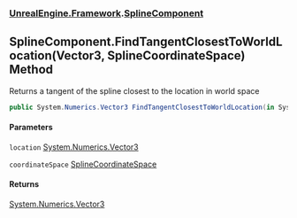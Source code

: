 ### [UnrealEngine.Framework](UnrealEngine_Framework.md 'UnrealEngine.Framework').[SplineComponent](SplineComponent.md 'UnrealEngine.Framework.SplineComponent')
## SplineComponent.FindTangentClosestToWorldLocation(Vector3, SplineCoordinateSpace) Method
Returns a tangent of the spline closest to the location in world space  
```csharp
public System.Numerics.Vector3 FindTangentClosestToWorldLocation(in System.Numerics.Vector3 location, UnrealEngine.Framework.SplineCoordinateSpace coordinateSpace);
```
#### Parameters
<a name='UnrealEngine_Framework_SplineComponent_FindTangentClosestToWorldLocation(System_Numerics_Vector3_UnrealEngine_Framework_SplineCoordinateSpace)_location'></a>
`location` [System.Numerics.Vector3](https://docs.microsoft.com/en-us/dotnet/api/System.Numerics.Vector3 'System.Numerics.Vector3')  
  
<a name='UnrealEngine_Framework_SplineComponent_FindTangentClosestToWorldLocation(System_Numerics_Vector3_UnrealEngine_Framework_SplineCoordinateSpace)_coordinateSpace'></a>
`coordinateSpace` [SplineCoordinateSpace](SplineCoordinateSpace.md 'UnrealEngine.Framework.SplineCoordinateSpace')  
  
#### Returns
[System.Numerics.Vector3](https://docs.microsoft.com/en-us/dotnet/api/System.Numerics.Vector3 'System.Numerics.Vector3')  

